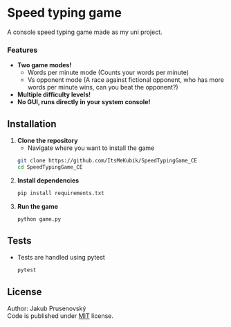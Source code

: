 # Speed typing game

A console speed typing game made as my uni project.

### Features
- **Two game modes!**
  - Words per minute mode (Counts your words per minute)
  - Vs opponent mode (A race against fictional opponent, who has more words per minute wins,
   can you beat the opponent?)
- **Multiple difficulty levels!**
- **No GUI, runs directly in your system console!**

## Installation
1. **Clone the repository**
    - Navigate where you want to install the game
    ```bash
    git clone https://github.com/ItsMeKubik/SpeedTypingGame_CE
    cd SpeedTypingGame_CE

2. **Install dependencies**
    ```bash
   pip install requirements.txt
   
3. **Run the game**
    ```bash
   python game.py
   
## Tests
- Tests are handled using pytest
    ```bash
    pytest

## License
Author: Jakub Prusenovský\
Code is published under [MIT](https://opensource.org/license/mit) license.
